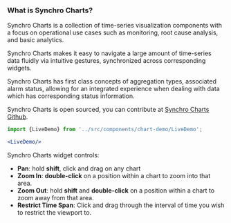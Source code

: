 ### What is Synchro Charts?

Synchro Charts is a collection of time-series visualization components with a focus on operational use cases such as monitoring, root cause analysis, and basic analytics.

Synchro Charts makes it easy to navigate a large amount of time-series data fluidly via intuitive gestures, synchronized across corresponding widgets.

Synchro Charts has first class concepts of aggregation types, associated alarm status, allowing for an integrated experience when dealing with data which has corresponding status information.

Synchro Charts is open sourced, you can contribute at [Synchro Charts Github](https://github.com/awslabs/aws-synchro-charts).

```jsx
import {LiveDemo} from '../src/components/chart-demo/LiveDemo';

<LiveDemo/>
```
Synchro Charts widget controls:
- **Pan**: hold **shift**, click and drag on any chart
- **Zoom In**: **double-click** on a position within a chart to zoom into that area.
- **Zoom Out**: hold **shift** and **double-click** on a position within a chart to zoom away from that area.
- **Restrict Time Span**: Click and drag through the interval of time you wish to restrict the viewport to.


